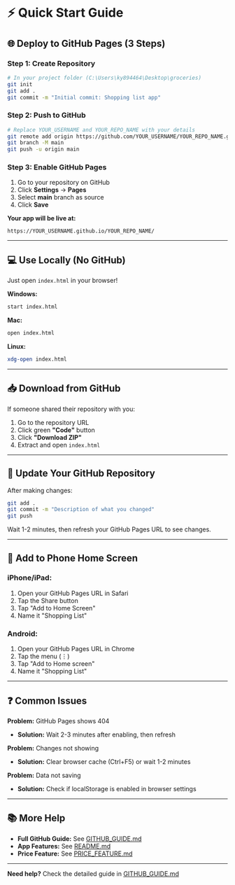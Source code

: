 # ⚡ Quick Start Guide

## 🌐 Deploy to GitHub Pages (3 Steps)

### Step 1: Create Repository
```bash
# In your project folder (C:\Users\ky894464\Desktop\groceries)
git init
git add .
git commit -m "Initial commit: Shopping list app"
```

### Step 2: Push to GitHub
```bash
# Replace YOUR_USERNAME and YOUR_REPO_NAME with your details
git remote add origin https://github.com/YOUR_USERNAME/YOUR_REPO_NAME.git
git branch -M main
git push -u origin main
```

### Step 3: Enable GitHub Pages
1. Go to your repository on GitHub
2. Click **Settings** → **Pages**
3. Select **main** branch as source
4. Click **Save**

**Your app will be live at:**
```
https://YOUR_USERNAME.github.io/YOUR_REPO_NAME/
```

---

## 💻 Use Locally (No GitHub)

Just open `index.html` in your browser!

**Windows:**
```bash
start index.html
```

**Mac:**
```bash
open index.html
```

**Linux:**
```bash
xdg-open index.html
```

---

## 📥 Download from GitHub

If someone shared their repository with you:

1. Go to the repository URL
2. Click green **"Code"** button
3. Click **"Download ZIP"**
4. Extract and open `index.html`

---

## 🔄 Update Your GitHub Repository

After making changes:

```bash
git add .
git commit -m "Description of what you changed"
git push
```

Wait 1-2 minutes, then refresh your GitHub Pages URL to see changes.

---

## 📱 Add to Phone Home Screen

### iPhone/iPad:
1. Open your GitHub Pages URL in Safari
2. Tap the Share button
3. Tap "Add to Home Screen"
4. Name it "Shopping List"

### Android:
1. Open your GitHub Pages URL in Chrome
2. Tap the menu (⋮)
3. Tap "Add to Home screen"
4. Name it "Shopping List"

---

## ❓ Common Issues

**Problem:** GitHub Pages shows 404
- **Solution:** Wait 2-3 minutes after enabling, then refresh

**Problem:** Changes not showing
- **Solution:** Clear browser cache (Ctrl+F5) or wait 1-2 minutes

**Problem:** Data not saving
- **Solution:** Check if localStorage is enabled in browser settings

---

## 📚 More Help

- **Full GitHub Guide:** See [GITHUB_GUIDE.md](GITHUB_GUIDE.md)
- **App Features:** See [README.md](README.md)
- **Price Feature:** See [PRICE_FEATURE.md](PRICE_FEATURE.md)

---

**Need help?** Check the detailed guide in [GITHUB_GUIDE.md](GITHUB_GUIDE.md)

